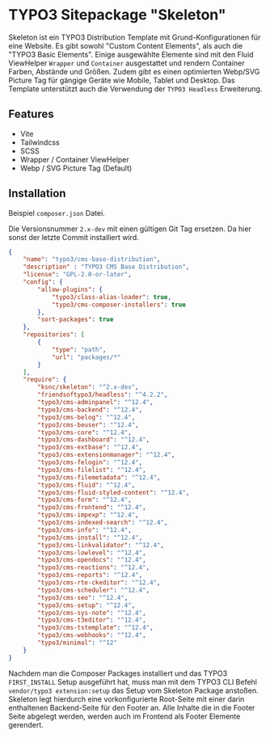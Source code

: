 TYPO3 Sitepackage "Skeleton"
==============================================================
Skeleton ist ein TYPO3 Distribution Template mit Grund-Konfigurationen für eine Website. Es gibt sowohl "Custom Content Elements", als auch die "TYPO3 Basic Elements". Einige ausgewählte Elemente sind mit den Fluid ViewHelper `Wrapper` und `Container` ausgestattet und rendern Container Farben, Abstände und Größen. Zudem gibt es einen optimierten Webp/SVG Picture Tag für gängige Geräte wie Mobile, Tablet und Desktop. Das Template unterstützt auch die Verwendung der `TYPO3 Headless` Erweiterung.

## Features

- Vite
- Tailwindcss
- SCSS
- Wrapper / Container ViewHelper
- Webp / SVG Picture Tag (Default)

## Installation

Beispiel `composer.json` Datei.

Die Versionsnummer `2.x-dev` mit einen gültigen Git Tag ersetzen. Da hier sonst der letzte Commit installiert wird.

```json
{
	"name": "typo3/cms-base-distribution",
	"description" : "TYPO3 CMS Base Distribution",
	"license": "GPL-2.0-or-later",
	"config": {
		"allow-plugins": {
			"typo3/class-alias-loader": true,
			"typo3/cms-composer-installers": true
		},
		"sort-packages": true
	},
	"repositories": [
		{
			"type": "path",
			"url": "packages/*"
		}
	],
	"require": {
		"ksnc/skeleton": "^2.x-dev",
		"friendsoftypo3/headless": "^4.2.2",
		"typo3/cms-adminpanel": "^12.4",
		"typo3/cms-backend": "^12.4",
		"typo3/cms-belog": "^12.4",
		"typo3/cms-beuser": "^12.4",
		"typo3/cms-core": "^12.4",
		"typo3/cms-dashboard": "^12.4",
		"typo3/cms-extbase": "^12.4",
		"typo3/cms-extensionmanager": "^12.4",
		"typo3/cms-felogin": "^12.4",
		"typo3/cms-filelist": "^12.4",
		"typo3/cms-filemetadata": "^12.4",
		"typo3/cms-fluid": "^12.4",
		"typo3/cms-fluid-styled-content": "^12.4",
		"typo3/cms-form": "^12.4",
		"typo3/cms-frontend": "^12.4",
		"typo3/cms-impexp": "^12.4",
		"typo3/cms-indexed-search": "^12.4",
		"typo3/cms-info": "^12.4",
		"typo3/cms-install": "^12.4",
		"typo3/cms-linkvalidator": "^12.4",
		"typo3/cms-lowlevel": "^12.4",
		"typo3/cms-opendocs": "^12.4",
		"typo3/cms-reactions": "^12.4",
		"typo3/cms-reports": "^12.4",
		"typo3/cms-rte-ckeditor": "^12.4",
		"typo3/cms-scheduler": "^12.4",
		"typo3/cms-seo": "^12.4",
		"typo3/cms-setup": "^12.4",
		"typo3/cms-sys-note": "^12.4",
		"typo3/cms-t3editor": "^12.4",
		"typo3/cms-tstemplate": "^12.4",
		"typo3/cms-webhooks": "^12.4",
		"typo3/minimal": "^12"
	}
}
```

Nachdem man die Composer Packages installiert und das TYPO3 `FIRST_INSTALL` Setup ausgeführt hat, muss man mit dem TYPO3 CLI Befehl `vendor/typo3 extension:setup` das Setup vom Skeleton Package anstoßen. Skeleton legt hierdurch eine vorkonfigurierte Root-Seite mit einer darin enthaltenen Backend-Seite für den Footer an. Alle Inhalte die in die Footer Seite abgelegt werden, werden auch im Frontend als Footer Elemente gerendert.
